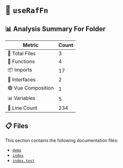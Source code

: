 # 📁 `useRafFn`

## 📊 Analysis Summary For Folder

| Metric | Count |
|--------|-------|
| 📁 Total Files | 3 |
| 🔧 Functions | 4 |
| 📦 Imports | 17 |
| 📐 Interfaces | 2 |
| 🟢 Vue Composition | 1 |
| 📊 Variables | 5 |
| 🔢 Line Count | 234 |


## 📋 Files

This section contains the following documentation files:

- [`demo`](./demo.md)
- [`index`](./index.md)
- [`index.test`](./index.test.md)